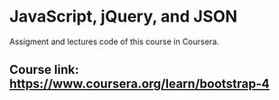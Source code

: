 # JavaScript, jQuery, and JSON

  Assigment and lectures code of this course in Coursera.
  
  ## Course link: https://www.coursera.org/learn/bootstrap-4
